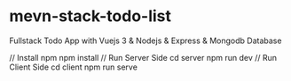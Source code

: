 # mevn-stack-todo-list
Fullstack Todo App with Vuejs 3 & Nodejs & Express & Mongodb Database

// Install npm
npm install
// Run Server Side
cd server
npm run dev
// Run Client Side
cd client
npm run serve
